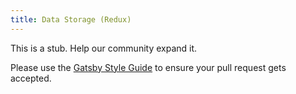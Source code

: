```yaml
---
title: Data Storage (Redux)
---
```


This is a stub. Help our community expand it.

Please use the [Gatsby Style Guide](/docs/docs/gatsby-style-guide.md) to ensure your
pull request gets accepted.
